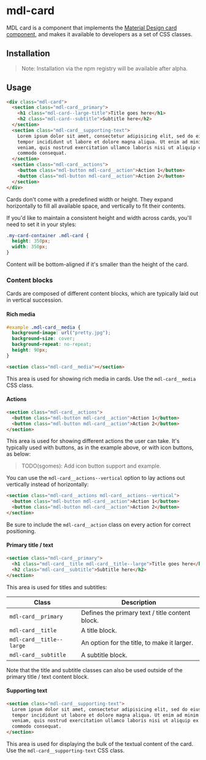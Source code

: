 # mdl-card

MDL card is a component that implements the
[Material Design card component](https://material.google.com/components/cards.html), and makes it available to
developers as a set of CSS classes.

## Installation

> Note: Installation via the npm registry will be available after alpha.


## Usage

```html
<div class="mdl-card">
  <section class="mdl-card__primary">
    <h1 class="mdl-card--large-title">Title goes here</h1>
    <h2 class="mdl-card--subtitle">Subtitle here</h2>
  </section>
  <section class="mdl-card__supporting-text">
    Lorem ipsum dolor sit amet, consectetur adipisicing elit, sed do eiusmod
    tempor incididunt ut labore et dolore magna aliqua. Ut enim ad minim
    veniam, quis nostrud exercitation ullamco laboris nisi ut aliquip ex ea
    commodo consequat.
  </section>
  <section class="mdl-card__actions">
    <button class="mdl-button mdl-card__action">Action 1</button>
    <button class="mdl-button mdl-card__action">Action 2</button>
  </section>
</div>
```

Cards don't come with a predefined width or height. They expand horizontally to fill all available space, and vertically
to fit their contents.

If you'd like to maintain a consistent height and width across cards, you'll need to set it in your styles:

```css
.my-card-container .mdl-card {
  height: 350px;
  width: 350px;
}
```

Content will be bottom-aligned if it's smaller than the height of the card.


### Content blocks

Cards are composed of different content blocks, which are typically laid out in vertical succession.


#### Rich media

```css
#example .mdl-card__media {
  background-image: url("pretty.jpg");
  background-size: cover;
  background-repeat: no-repeat;
  height: 90px;
}
```

```html
<section class="mdl-card__media"></section>
```

This area is used for showing rich media in cards. Use the `mdl-card__media` CSS class.


#### Actions

```html
<section class="mdl-card__actions">
  <button class="mdl-button mdl-card__action">Action 1</button>
  <button class="mdl-button mdl-card__action">Action 2</button>
</section>
```

This area is used for showing different actions the user can take. It's typically used with buttons, as in the example
above, or with icon buttons, as below:

> TODO(sgomes): Add icon button support and example.

You can use the `mdl-card__actions--vertical` option to lay actions out vertically instead of horizontally:

```html
<section class="mdl-card__actions mdl-card__actions--vertical">
  <button class="mdl-button mdl-card__action">Action 1</button>
  <button class="mdl-button mdl-card__action">Action 2</button>
</section>
```

Be sure to include the `mdl-card__action` class on every action for correct positioning.

#### Primary title / text

```html
<section class="mdl-card__primary">
  <h1 class="mdl-card__title mdl-card__title--large">Title goes here</h1>
  <h2 class="mdl-card__subtitle">Subtitle here</h2>
</section>
```

This area is used for titles and subtitles:

| Class                    | Description                                     |
| ------------------------ | ----------------------------------------------- |
| `mdl-card__primary`      | Defines the primary text / title content block. |
| `mdl-card__title`        | A title block.                                  |
| `mdl-card__title--large` | An option for the title, to make it larger.     |
| `mdl-card__subtitle`     | A subtitle block.                               |

Note that the title and subtitle classes can also be used outside of the primary title / text content block.


#### Supporting text

```html
<section class="mdl-card__supporting-text">
  Lorem ipsum dolor sit amet, consectetur adipisicing elit, sed do eiusmod
  tempor incididunt ut labore et dolore magna aliqua. Ut enim ad minim
  veniam, quis nostrud exercitation ullamco laboris nisi ut aliquip ex ea
  commodo consequat.
</section>
```

This area is used for displaying the bulk of the textual content of the card. Use the `mdl-card__supporting-text` CSS
class.
